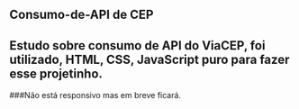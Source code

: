 ## Consumo-de-API de CEP

## Estudo sobre consumo de API do ViaCEP, foi utilizado, HTML, CSS, JavaScript puro para fazer esse projetinho.

###Não está responsivo mas em breve ficará.

